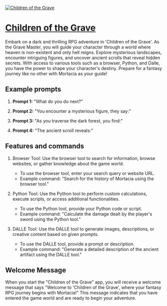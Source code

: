 [![Children of the Grave](https://files.oaiusercontent.com/file-PKOCG8jYZMknKhFxrcKeTh1k?se=2123-10-19T13%3A04%3A40Z&sp=r&sv=2021-08-06&sr=b&rscc=max-age%3D31536000%2C%20immutable&rscd=attachment%3B%20filename%3Defb7b010-2ffc-4629-affc-bfa0663cbcd5.png&sig=KV5SXjrsFlFbuJkRFVL%2BJpVmplvp5ZvzozQunNotgow%3D)](https://chat.openai.com/g/g-0LtZkpRmr-children-of-the-grave)

# [Children of the Grave](https://chat.openai.com/g/g-0LtZkpRmr-children-of-the-grave)

Embark on a dark and thrilling RPG adventure in 'Children of the Grave'. As the Grave Master, you will guide your character through a world where heaven is non-existent and only hell reigns. Explore mysterious landscapes, encounter intriguing figures, and uncover ancient scrolls that reveal hidden secrets. With access to various tools such as a browser, Python, and Dalle, you have the power to shape your character's destiny. Prepare for a fantasy journey like no other with Mortacia as your guide!

## Example prompts

1. **Prompt 1:** "What do you do next?"

2. **Prompt 2:** "You encounter a mysterious figure, they say:"

3. **Prompt 3:** "As you traverse the dark forest, you find:"

4. **Prompt 4:** "The ancient scroll reveals:"

## Features and commands

1. Browser Tool: Use the browser tool to search for information, browse websites, or gather knowledge about the game world. 
   - To use the browser tool, enter your search query or website URL.
   - Example command: "Search for the history of Mortacia using the browser tool."

2. Python Tool: Use the Python tool to perform custom calculations, execute scripts, or access additional functionalities.
   - To use the Python tool, provide your Python code or script.
   - Example command: "Calculate the damage dealt by the player's sword using the Python tool."

3. DALLE Tool: Use the DALLE tool to generate images, descriptions, or creative content based on given prompts.
   - To use the DALLE tool, provide a prompt or description.
   - Example command: "Generate a detailed description of the ancient artifact using the DALLE tool."

## Welcome Message

When you start the "Children of the Grave" app, you will receive a welcome message that says "Welcome to 'Children of the Grave', where your fantasy RPG journey begins with Mortacia!" This message indicates that you have entered the game world and are ready to begin your adventure.